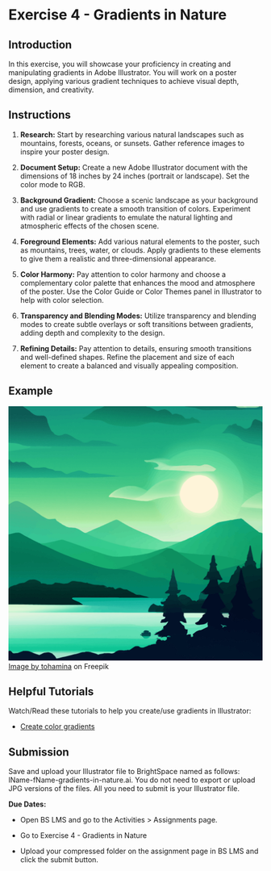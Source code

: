 # Exercise 4 - Gradients in Nature

## Introduction

In this exercise, you will showcase your proficiency in creating and manipulating gradients in Adobe Illustrator. You will work on a poster design, applying various gradient techniques to achieve visual depth, dimension, and creativity.

<ClientOnly>
  <Countdown date="2023-10-02">

## Instructions

1. **Research:** Start by researching various natural landscapes such as mountains, forests, oceans, or sunsets. Gather reference images to inspire your poster design.

2. **Document Setup:** Create a new Adobe Illustrator document with the dimensions of 18 inches by 24 inches (portrait or landscape). Set the color mode to RGB.

3. **Background Gradient:** Choose a scenic landscape as your background and use gradients to create a smooth transition of colors. Experiment with radial or linear gradients to emulate the natural lighting and atmospheric effects of the chosen scene.

4. **Foreground Elements:** Add various natural elements to the poster, such as mountains, trees, water, or clouds. Apply gradients to these elements to give them a realistic and three-dimensional appearance.

5. **Color Harmony:** Pay attention to color harmony and choose a complementary color palette that enhances the mood and atmosphere of the poster. Use the Color Guide or Color Themes panel in Illustrator to help with color selection.

6. **Transparency and Blending Modes:** Utilize transparency and blending modes to create subtle overlays or soft transitions between gradients, adding depth and complexity to the design.

7. **Refining Details:** Pay attention to details, ensuring smooth transitions and well-defined shapes. Refine the placement and size of each element to create a balanced and visually appealing composition.

## Example

![Exercise example](./assets/28.jpg)
<a href="https://www.freepik.com/free-vector/nature-scene-with-river-hills-forest-mountain-landscape-flat-cartoon-style-illustration_33398506.htm#page=2&query=landscape%20illustration&position=0&from_view=keyword&track=ais">Image by tohamina</a> on Freepik

## Helpful Tutorials

Watch/Read these tutorials to help you create/use gradients in Illustrator:

- [Create color gradients](https://helpx.adobe.com/illustrator/how-to/color-basics.html#create_color_gradients)

## Submission

Save and upload your Illustrator file to BrightSpace named as follows: lName-fName-gradients-in-nature.ai. You do not need to export or upload JPG versions of the files. All you need to submit is your Illustrator file.

**Due Dates:**

<Badge text="Section 300: Tuesday October 3rd @5:00pm" />
<Badge type="error" text="Section 310: Monday October 2nd @6:00pm" />

- Open BS LMS and go to the Activities > Assignments page.
- Go to Exercise 4 - Gradients in Nature
- Upload your compressed folder on the assignment page in BS LMS and click the submit button.

  </Countdown>
</ClientOnly>
